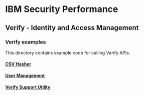 # IBM Security Performance

## Verify - Identity and Access Management

### Verify examples

This directory contains example code for calling Verify APIs.

#### [CSV Hasher](csvHasher)
#### [User Management](UserManagement)
#### [Verify Support Utility](verifySupportUtility)
